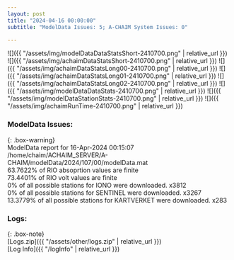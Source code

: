 ```yaml
---
layout: post
title: "2024-04-16 00:00:00"
subtitle: "ModelData Issues: 5; A-CHAIM System Issues: 0"

---
```


![]({{ "/assets/img/modelDataDataStatsShort-2410700.png" | relative_url }})
![]({{ "/assets/img/achaimDataStatsShort-2410700.png" | relative_url }})
![]({{ "/assets/img/achaimDataStatsLong00-2410700.png" | relative_url }})
![]({{ "/assets/img/achaimDataStatsLong01-2410700.png" | relative_url }})
![]({{ "/assets/img/achaimDataStatsLong02-2410700.png" | relative_url }})
![]({{ "/assets/img/modelDataDataStats-2410700.png" | relative_url }})
![]({{ "/assets/img/modelDataStationStats-2410700.png" | relative_url }})
![]({{ "/assets/img/achaimRunTime-2410700.png" | relative_url }})


### ModelData Issues:  
  
{: .box-warning}  
 ModelData report for 16-Apr-2024 00:15:07   
 /home/chaim/ACHAIM_SERVER/A-CHAIM/modelData/2024/107/00/modelData.mat   
 63.7622% of RIO absoprtion values are finite   
 73.4401% of RIO volt values are finite   
 0% of all possible stations for IONO were downloaded. x3812   
 0% of all possible stations for SENTINEL were downloaded. x3267   
 13.3779% of all possible stations for KARTVERKET were downloaded. x283   
  


### Logs:  
  
{: .box-note}  
[Logs.zip]({{ "/assets/other/logs.zip" | relative_url }})  
[Log Info]({{ "/logInfo" | relative_url }})  
